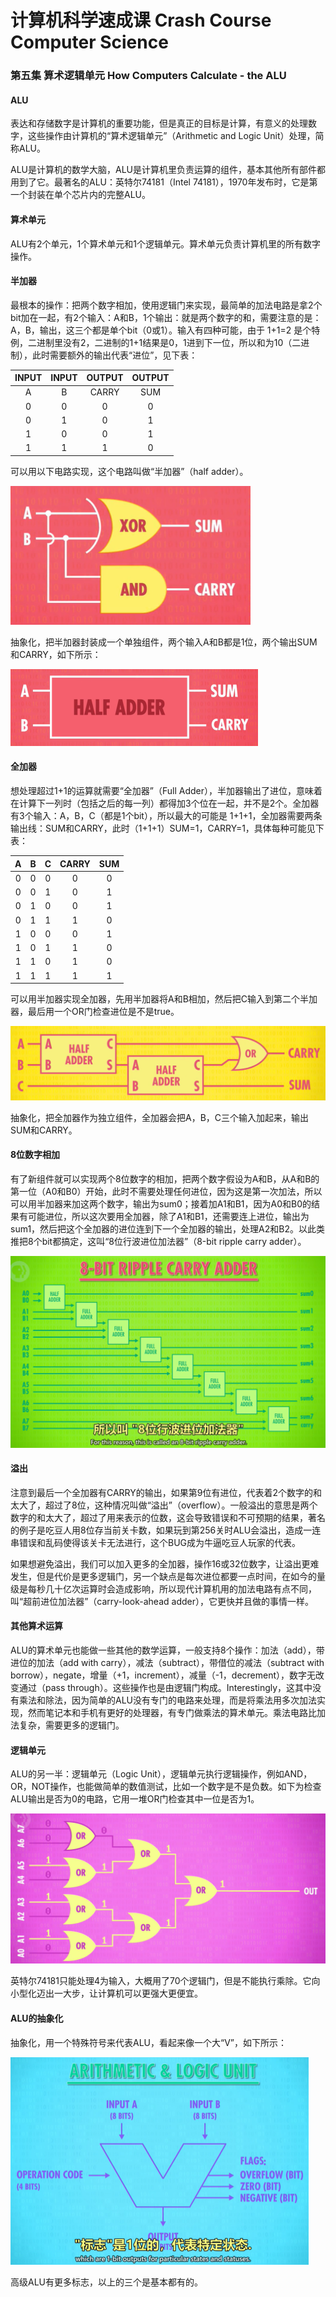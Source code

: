 # 计算机科学速成课 Crash Course Computer Science

### 第五集 算术逻辑单元 How Computers Calculate - the ALU

#### ALU

表达和存储数字是计算机的重要功能，但是真正的目标是计算，有意义的处理数字，这些操作由计算机的“算术逻辑单元”（Arithmetic and Logic Unit）处理，简称ALU。

ALU是计算机的数学大脑，ALU是计算机里负责运算的组件，基本其他所有部件都用到了它。最著名的ALU：英特尔74181（Intel 74181），1970年发布时，它是第一个封装在单个芯片内的完整ALU。

#### 算术单元

ALU有2个单元，1个算术单元和1个逻辑单元。算术单元负责计算机里的所有数字操作。

#### 半加器

最根本的操作：把两个数字相加，使用逻辑门来实现，最简单的加法电路是拿2个bit加在一起，有2个输入：A和B，1个输出：就是两个数字的和，需要注意的是：A，B，输出，这三个都是单个bit（0或1）。输入有四种可能，由于 1+1=2 是个特例，二进制里没有2，二进制的1+1结果是0，1进到下一位，所以和为10（二进制），此时需要额外的输出代表“进位”，见下表：

| INPUT | INPUT | OUTPUT | OUTPUT |
| :---: | :---: | :----: | :----: |
|   A   |   B   | CARRY  |  SUM   |
|   0   |   0   |   0    |   0    |
|   0   |   1   |   0    |   1    |
|   1   |   0   |   0    |   1    |
|   1   |   1   |   1    |   0    |

可以用以下电路实现，这个电路叫做“半加器”（half adder）。

<img src=".\image\image-20200210152059009.png" alt="image-20200210152059009" style="zoom:80%" />

抽象化，把半加器封装成一个单独组件，两个输入A和B都是1位，两个输出SUM和CARRY，如下所示：

<img src=".\image\image-20200210152419094.png" alt="image-20200210152419094" style="zoom:50%" />

#### 全加器

想处理超过1+1的运算就需要“全加器”（Full Adder），半加器输出了进位，意味着在计算下一列时（包括之后的每一列）都得加3个位在一起，并不是2个。全加器有3个输入：A，B，C（都是1个bit），所以最大的可能是 1+1+1，全加器需要两条输出线：SUM和CARRY，此时（1+1+1）SUM=1，CARRY=1，具体每种可能见下表：

|  A   |  B   |  C   | CARRY | SUM  |
| :--: | :--: | :--: | :---: | :--: |
|  0   |  0   |  0   |   0   |  0   |
|  0   |  0   |  1   |   0   |  1   |
|  0   |  1   |  0   |   0   |  1   |
|  0   |  1   |  1   |   1   |  0   |
|  1   |  0   |  0   |   0   |  1   |
|  1   |  0   |  1   |   1   |  0   |
|  1   |  1   |  0   |   1   |  0   |
|  1   |  1   |  1   |   1   |  1   |

可以用半加器实现全加器，先用半加器将A和B相加，然后把C输入到第二个半加器，最后用一个OR门检查进位是不是true。

<img src=".\image\image-20200210153743970.png" alt="image-20200210153743970" style="zoom:50%" />

抽象化，把全加器作为独立组件，全加器会把A，B，C三个输入加起来，输出SUM和CARRY。

#### 8位数字相加

有了新组件就可以实现两个8位数字的相加，把两个数字假设为A和B，从A和B的第一位（A0和B0）开始，此时不需要处理任何进位，因为这是第一次加法，所以可以用半加器来加这两个数字，输出为sum0；接着加A1和B1，因为A0和B0的结果有可能进位，所以这次要用全加器，除了A1和B1，还需要连上进位，输出为sum1，然后把这个全加器的进位连到下一个全加器的输出，处理A2和B2。以此类推把8个bit都搞定，这叫“8位行波进位加法器”（8-bit ripple carry adder）。

<img src=".\image\image-20200210154937001.png" alt="image-20200210153743970" style="zoom:50%" />

#### 溢出

注意到最后一个全加器有CARRY的输出，如果第9位有进位，代表着2个数字的和太大了，超过了8位，这种情况叫做“溢出”（overflow）。一般溢出的意思是两个数字的和太大了，超过了用来表示的位数，这会导致错误和不可预期的结果，著名的例子是吃豆人用8位存当前关卡数，如果玩到第256关时ALU会溢出，造成一连串错误和乱码使得该关卡无法进行，这个BUG成为牛逼吃豆人玩家的代表。

如果想避免溢出，我们可以加入更多的全加器，操作16或32位数字，让溢出更难发生，但是代价是更多逻辑门，另一个缺点是每次进位都要一点时间，在如今的量级是每秒几十亿次运算时会造成影响，所以现代计算机用的加法电路有点不同，叫“超前进位加法器”（carry-look-ahead adder），它更快并且做的事情一样。

#### 其他算术运算

ALU的算术单元也能做一些其他的数学运算，一般支持8个操作：加法（add），带进位的加法（add with carry），减法（subtract），带借位的减法（subtract with borrow），negate，增量（+1，increment），减量（-1，decrement），数字无改变通过（pass through）。这些操作也是由逻辑门构成。Interestingly，这其中没有乘法和除法，因为简单的ALU没有专门的电路来处理，而是将乘法用多次加法实现，然而笔记本和手机有更好的处理器，有专门做乘法的算术单元。乘法电路比加法复杂，需要更多的逻辑门。

#### 逻辑单元

ALU的另一半：逻辑单元（Logic Unit），逻辑单元执行逻辑操作，例如AND，OR，NOT操作，也能做简单的数值测试，比如一个数字是不是负数。如下为检查ALU输出是否为0的电路，它用一堆OR门检查其中一位是否为1。

<img src=".\image\image-20200210162048598.png" alt="image-20200210162048598" style="zoom:50%" />

英特尔74181只能处理4为输入，大概用了70个逻辑门，但是不能执行乘除。它向小型化迈出一大步，让计算机可以更强大更便宜。

#### ALU的抽象化

抽象化，用一个特殊符号来代表ALU，看起来像一个大“V”，如下所示：

<img src=".\image\image-20200210163023725.png" alt="image-20200210163023725" style="zoom:50%" />

高级ALU有更多标志，以上的三个是基本都有的。
